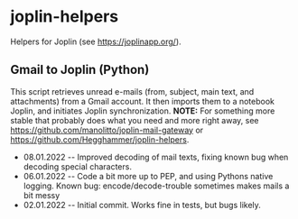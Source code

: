 # joplin-helpers
Helpers for Joplin (see https://joplinapp.org/).

## Gmail to Joplin (Python)
This script retrieves unread e-mails (from, subject, main text, and attachments) from a Gmail account. It then imports them to a notebook Joplin, and initiates Joplin synchronization. **NOTE:** For something more stable that probably does what you need and more right away, see https://github.com/manolitto/joplin-mail-gateway or https://github.com/Hegghammer/joplin-helpers.

- 08.01.2022 -- Improved decoding of mail texts, fixing known bug when decoding special characters.
- 06.01.2022 -- Code a bit more up to PEP, and using Pythons native logging. Known bug: encode/decode-trouble sometimes makes mails a bit messy
- 02.01.2022 -- Initial commit. Works fine in tests, but bugs likely. 
